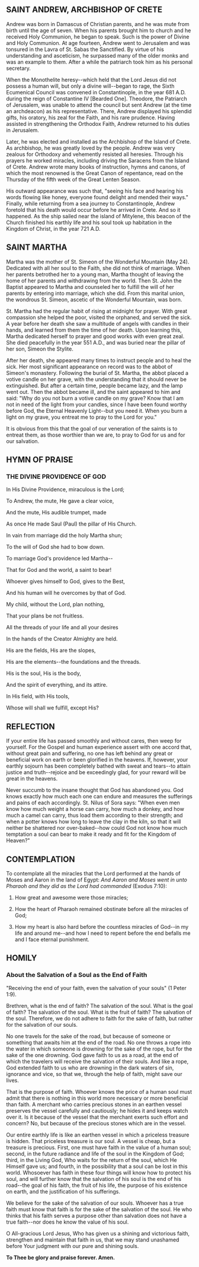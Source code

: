 ## SAINT ANDREW, ARCHBISHOP OF CRETE

Andrew was born in Damascus of Christian parents, and he was mute from birth until the age of seven. When his parents brought him to church and he received Holy Communion, he began to speak. Such is the power of Divine and Holy Communion. At age fourteen, Andrew went to Jerusalem and was tonsured in the Lavra of St. Sabas the Sanctified. By virtue of his understanding and asceticism, he surpassed many of the older monks and was an example to them. After a while the patriarch took him as his personal secretary. 

When the Monothelite heresy--which held that the Lord Jesus did not possess a human will, but only a divine will--began to rage, the Sixth Ecumenical Council was convened in Constantinople, in the year 681 A.D. during the reign of Constantine IV [Bearded One]. Theodore, the Patriarch of Jerusalem, was unable to attend the council but sent Andrew (at the time an archdeacon) as his representative. There, Andrew displayed his splendid gifts, his oratory, his zeal for the Faith, and his rare prudence. Having assisted in strengthening the Orthodox Faith, Andrew returned to his duties in Jerusalem. 

Later, he was elected and installed as the Archbishop of the Island of Crete. As archbishop, he was greatly loved by the people. Andrew was very zealous for Orthodoxy and vehemently resisted all heresies. Through his prayers he worked miracles, including driving the Saracens from the Island of Crete. Andrew wrote many books of instruction, hymns and canons, of which the most renowned is the Great Canon of repentance, read on the Thursday of the fifth week of the Great Lenten Season. 

His outward appearance was such that, "seeing his face and hearing his words flowing like honey, everyone found delight and mended their ways." Finally, while returning from a sea journey to Constantinople, Andrew foretold that his death would occur before he arrived in Crete. And so it happened. As the ship sailed near the island of Mitylene, this beacon of the Church finished his earthly life and his soul took up habitation in the Kingdom of Christ, in the year 721 A.D.


## SAINT MARTHA

Martha was the mother of St. Simeon of the Wonderful Mountain (May 24). Dedicated with all her soul to the Faith, she did not think of marriage. When her parents betrothed her to a young man, Martha thought of leaving the home of her parents and withdrawing from the world. Then St. John the Baptist appeared to Martha and counseled her to fulfill the will of her parents by entering into marriage, which she did. From this marital union, the wondrous St. Simeon, ascetic of the Wonderful Mountain, was born. 

St. Martha had the regular habit of rising at midnight for prayer. With great compassion she helped the poor, visited the orphaned, and served the sick. A year before her death she saw a multitude of angels with candles in their hands, and learned from them the time of her death. Upon learning this, Martha dedicated herself to prayer and good works with even great zeal. She died peacefully in the year 551 A.D., and was buried near the pillar of her son, Simeon the Stylite. 

After her death, she appeared many times to instruct people and to heal the sick. Her most significant appearance on record was to the abbot of Simeon's monastery. Following the burial of St. Martha, the abbot placed a votive candle on her grave, with the understanding that it should never be extinguished. But after a certain time, people became lazy, and the lamp went out. Then the abbot became ill, and the saint appeared to him and said: "Why do you not burn a votive candle on my grave? Know that I am not in need of the light from your candles, since I have been found worthy before God, the Eternal Heavenly Light--but you need it. When you burn a light on my grave, you entreat me to pray to the Lord for you." 

It is obvious from this that the goal of our veneration of the saints is to entreat them, as those worthier than we are, to pray to God for us and for our salvation.


## HYMN OF PRAISE

### THE DIVINE PROVIDENCE OF GOD

In His Divine Providence, miraculous is the Lord;

To Andrew, the mute, He gave a clear voice,

And the mute, His audible trumpet, made

As once He made Saul (Paul) the pillar of His Church.

In vain from marriage did the holy Martha shun;

To the will of God she had to bow down.

To marriage God's providence led Martha--

That for God and the world, a saint to bear!

Whoever gives himself to God, gives to the Best,

And his human will he overcomes by that of God.

My child, without the Lord, plan nothing,

That your plans be not fruitless.

All the threads of your life and all your desires

In the hands of the Creator Almighty are held.

His are the fields, His are the slopes,

His are the elements--the foundations and the threads.

His is the soul, His is the body,

And the spirit of everything, and its attire.

In His field, with His tools,

Whose will shall we fulfill, except His?


## REFLECTION

If your entire life has passed smoothly and without cares, then weep for yourself. For the Gospel and human experience assert with one accord that, without great pain and suffering, no one has left behind any great or beneficial work on earth or been glorified in the heavens. If, however, your earthly sojourn has been completely bathed with sweat and tears--to attain justice and truth--rejoice and be exceedingly glad, for your reward will be great in the heavens. 

Never succumb to the insane thought that God has abandoned you. God knows exactly how much each one can endure and measures the sufferings and pains of each accordingly. St. Nilus of Sora says: "When even men know how much weight a horse can carry, how much a donkey, and how much a camel can carry, thus load them according to their strength; and when a potter knows how long to leave the clay in the kiln, so that it will neither be shattered nor over-baked--how could God not know how much temptation a soul can bear to make it ready and fit for the Kingdom of Heaven?"


## CONTEMPLATION

To contemplate all the miracles that the Lord performed at the hands of Moses and Aaron in the land of Egypt: _And Aaron and Moses went in unto Pharaoh and they did as the Lord had commanded_ (Exodus 7:10):

1. How great and awesome were those miracles;

2. How the heart of Pharaoh remained obstinate before all the miracles of God;

3. How my heart is also hard before the countless miracles of God--in my life and around me--and how I need to repent before the end befalls me and I face eternal punishment.


## HOMILY

### About the Salvation of a Soul as the End of Faith

"Receiving the end of your faith, even the salvation of your souls" (1 Peter 1:9).

Brethren, what is the end of faith? The salvation of the soul. What is the goal of faith? The salvation of the soul. What is the fruit of faith? The salvation of the soul. Therefore, we do not adhere to faith for the sake of faith, but rather for the salvation of our souls. 

No one travels for the sake of the road, but because of someone or something that awaits him at the end of the road. No one throws a rope into the water in which someone is drowning for the sake of the rope, but for the sake of the one drowning. God gave faith to us as a road, at the end of which the travelers will receive the salvation of their souls. And like a rope, God extended faith to us who are drowning in the dark waters of sin, ignorance and vice, so that we, through the help of faith, might save our lives.

That is the purpose of faith. Whoever knows the price of a human soul must admit that there is nothing in this world more necessary or more beneficial than faith. A merchant who carries precious stones in an earthen vessel preserves the vessel carefully and cautiously; he hides it and keeps watch over it. Is it because of the vessel that the merchant exerts such effort and concern? No, but because of the precious stones which are in the vessel. 

Our entire earthly life is like an earthen vessel in which a priceless treasure is hidden. That priceless treasure is our soul. A vessel is cheap, but a treasure is precious. First, one must have faith in the value of a human soul; second, in the future radiance and life of the soul in the Kingdom of God; third, in the Living God, Who waits for the return of the soul, which He Himself gave us; and fourth, in the possibility that a soul can be lost in this world. Whosoever has faith in these four things will know how to protect his soul, and will further know that the salvation of his soul is the end of his road--the goal of his faith, the fruit of his life, the purpose of his existence on earth, and the justification of his sufferings.

We believe for the sake of the salvation of our souls. Whoever has a true faith must know that faith is for the sake of the salvation of the soul. He who thinks that his faith serves a purpose other than salvation does not have a true faith--nor does he know the value of his soul.

O All-gracious Lord Jesus, Who has given us a shining and victorious faith, strengthen and maintain that faith in us, that we may stand unashamed before Your judgment with our pure and shining souls.

**To Thee be glory and praise forever. Amen.**
